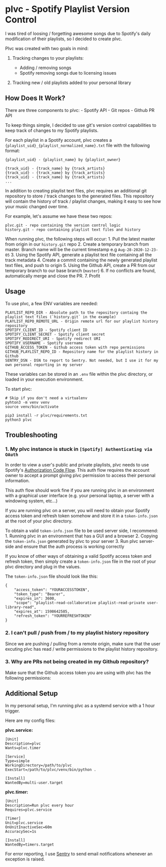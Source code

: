 # plvc - Spotify Playlist Version Control 

I was tired of loosing / forgetting awesome songs due to Spotify's daily modification of their playlists, so I decided to create plvc.

Plvc was created with two goals in mind: 

1. Tracking changes to your playlists:
    - Adding / removing songs
    - Spotify removing songs due to licensing issues

2. Tracking new / old playlists added to your personal library

## How Does It Work?

There are three components to plvc:
    - Spotify API
    - Git repos
    - Github PR API

To keep things simple, I decided to use git's version control capabilities to keep track of changes to my Spotify playlists.

For each playlist in a Spotify account, plvc creates a `{playlist_uid}_{playlist_normalized_name}.txt` file with the following format:

```
{playlist_uid} - {playlist_name} by {playlist_owner}

{track_uid} - {track_name} by {track_artists}
{track_uid} - {track_name} by {track_artists}
{track_uid} - {track_name} by {track_artists}
...
```

In addition to creating playlist text files, plvc requires an additional git repository to store / track changes to the generated files. This repository will contain the history of track / playlist changes, making it easy to see how your music changed over time.

For example, let's assume we have these two repos:

```
plvc.git - repo containing the version control logic
history.git - repo containing playlist text files and history
```

When running plvc, the following steps will occur:
    1. Pull the latest master from origin in our `history.git` repo
    2. Create a temporary branch from master. Branch name will be the current timestamp e.g `Aug-28-2020-12-23-05`
    3. Using the Spotify API, generate a playlist text file containing all the track metadata
    4. Create a commit containing the newly generated playlist text files, and push to origin
    5. Using the Github API, create a PR from our temporary branch to our base branch (`master`)
    6. If no conflicts are found, automatically merge and close the PR.
    7. Profit


## Usage

To use plvc, a few ENV variables are needed:

```
PLAYLIST_REPO_DIR - Absolute path to the repository containg the playlist text files (`history.git` in the example)
PLAYLIST_REPO_REMOTE_URL - Origin remote url for our playlist history repository
SPOTIFY_CLIENT_ID - Spotify client ID
SPOTIFY_CLIENT_SECRET - Spotify client secret
SPOTIFY_REDIRECT_URI - Spotify redirect URI
SPOTIFY_USERNAME - Spotify username
GITHUB_ACCESS_TOKEN - Github access token with repo permissions
GITHUB_PLAYLIST_REPO_ID - Repository name for the playlist history in Github
SENTRY_DSN - DSN to report to Sentry. Not needed, but I use it for my own personal reporting in my server
``` 

These variables can be stored in an `.env` file within the plvc directory, or loaded in your execution environment.


To start plvc:

```
# Skip if you don't need a virtualenv
pyhton3 -m venv venv 
source venv/bin/activate

pip3 install -r plvc/requirements.txt
python3 plvc
```

## Troubleshooting

### 1. My plvc instance is stuck in `[Spotify] Authenticating via OAuth`

In order to view a user's public and private playlists, plvc needs to use Spotify's [Authorization Code Flow](https://developer.spotify.com/documentation/general/guides/authorization-guide/#authorization-code-flow). This auth flow requires the account owner to accept a prompt giving plvc permission to access their personal information. 

This auth flow should work fine if you are running plvc in an environment with a graphical user interface (e.g. your personal laptop, a server with a windowing system, etc...)

If you are running plvc on a server, you will need to obtain your Spotify access token and refresh token somehow and store it in a `token-info.json` at the root of your plvc directory.

To obtain a valid `token-info.json` file to be used server side, I recommend:
    1. Running plvc in an environment that has a GUI and a browser
    2. Copying the `token-info.json` generated by plvc to your server
    3. Run plvc server-side and ensure that the auth process is working correctly

If you know of other ways of obtaining a valid Spotify access token and refresh token, then simply create a `token-info.json` file in the root of your plvc directory and plug in the values.

The `token-info.json` file should look like this:
```
{
    "access_token": "YOURACCESSTOKEN",
    "token_type": "Bearer",
    "expires_in": 3600,
    "scope": "playlist-read-collaborative playlist-read-private user-library-read",
    "expires_at": 1598642585,
    "refresh_token": "YOURREFRESHTOKEN"
}
```


### 2. I can't pull / push from / to my playlist history repository

Since we are pushing / pulling from a remote origin, make sure that the user excuting plvc has read / write permissions to the playlist history repository.


### 3. Why are PRs not being created in my Github repository?

Make sure that the Github access token you are using with plvc has the following permissions:


## Additional Setup

In my personal setup, I'm running plvc as a systemd service with a 1 hour trigger.

Here are my config files:

**plvc.service:**
```
[Unit]
Description=plvc
Wants=plvc.timer

[Service]
Type=simple
WorkingDirectory=/path/to/plvc
ExecStart=/path/to/plvc/venv/bin/python .

[Install]
WantedBy=multi-user.target
```

**plvc.timer:**
```
[Unit]
Description=Run plvc every hour
Requires=plvc.service

[Timer]
Unit=plvc.service
OnUnitInactiveSec=60m
AccuracySec=1s

[Install]
WantedBy=timers.target
```

For error reporting, I use [Sentry](https://sentry.io/) to send email notifications whenever an exception is raised.








